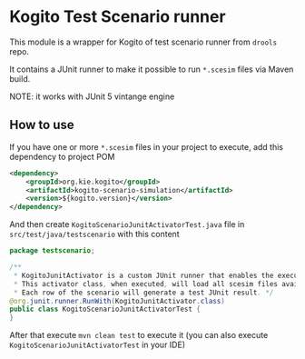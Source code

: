 Kogito Test Scenario runner
===========================

This module is a wrapper for Kogito of test scenario runner from `drools` repo.

It contains a JUnit runner to make it possible to run `*.scesim` files via Maven build.

NOTE: it works with JUnit 5 vintange engine

How to use
----------

If you have one or more `*.scesim` files in your project to execute, add this dependency to project POM

```xml
<dependency>
    <groupId>org.kie.kogito</groupId>
    <artifactId>kogito-scenario-simulation</artifactId>
    <version>${kogito.version}</version>
</dependency>
```

And then create `KogitoScenarioJunitActivatorTest.java` file in `src/test/java/testscenario` with this content

```java
package testscenario;

/**
 * KogitoJunitActivator is a custom JUnit runner that enables the execution of Test Scenario files (*.scesim).
 * This activator class, when executed, will load all scesim files available in the project and run them.
 * Each row of the scenario will generate a test JUnit result. */
@org.junit.runner.RunWith(KogitoJunitActivator.class)
public class KogitoScenarioJunitActivatorTest {
}
```

After that execute `mvn clean test` to execute it (you can also execute `KogitoScenarioJunitActivatorTest` in your IDE)
